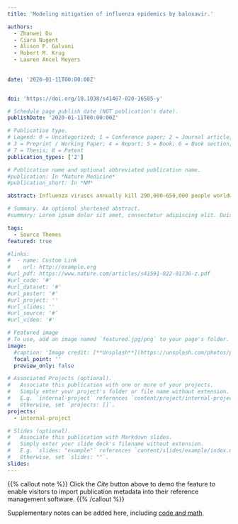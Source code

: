 ```yaml
---
title: 'Modeling mitigation of influenza epidemics by baloxavir.'

authors:
  - Zhanwei Du
  - Ciara Nugent
  - Alison P. Galvani
  - Robert M. Krug 
  - Lauren Ancel Meyers
  
  
date: '2020-01-11T00:00:00Z'


doi: 'https://doi.org/10.1038/s41467-020-16585-y'

# Schedule page publish date (NOT publication's date).
publishDate: '2020-01-11T00:00:00Z'

# Publication type.
# Legend: 0 = Uncategorized; 1 = Conference paper; 2 = Journal article;
# 3 = Preprint / Working Paper; 4 = Report; 5 = Book; 6 = Book section;
# 7 = Thesis; 8 = Patent
publication_types: ['2']

# Publication name and optional abbreviated publication name.
#publication: In *Nature Medicine*
#publication_short: In *NM*

abstract: Influenza viruses annually kill 290,000–650,000 people worldwide. Antivirals can reduce death tolls. Baloxavir, the recently approved influenza antiviral, inhibits initiation of viral mRNA synthesis, whereas oseltamivir, an older drug, inhibits release of virus progeny. Baloxavir blocks virus replication more rapidly and completely than oseltamivir, reducing the duration of infectiousness. Hence, early baloxavir treatment may indirectly prevent transmission. Here, we estimate impacts of ramping up and accelerating baloxavir treatment on population-level incidence using a new model that links viral load dynamics from clinical trial data to between-host transmission. We estimate that ~22 million infections and >6,000 deaths would have been averted in the 2017–2018 epidemic season by administering baloxavir to 30% of infected cases within 48 h after symptom onset. Treatment within 24 h would almost double the impact. Consequently, scaling up early baloxavir treatment would substantially reduce influenza morbidity and mortality every year. The development of antivirals against the SARS-CoV2 virus that function like baloxavir might similarly curtail transmission and save lives.

# Summary. An optional shortened abstract.
#summary: Lorem ipsum dolor sit amet, consectetur adipiscing elit. Duis posuere tellus ac convallis placerat. Proin tincidunt magna sed ex sollicitudin condimentum.

tags:
  - Source Themes
featured: true

#links:
#  - name: Custom Link
#    url: http://example.org
#url_pdf: https://www.nature.com/articles/s41591-022-01736-z.pdf
#url_code: '#'
#url_dataset: '#'
#url_poster: '#'
#url_project: ''
#url_slides: ''
#url_source: '#'
#url_video: '#'

# Featured image
# To use, add an image named `featured.jpg/png` to your page's folder.
image:
  #caption: 'Image credit: [**Unsplash**](https://unsplash.com/photos/pLCdAaMFLTE)'
  focal_point: ''
  preview_only: false

# Associated Projects (optional).
#   Associate this publication with one or more of your projects.
#   Simply enter your project's folder or file name without extension.
#   E.g. `internal-project` references `content/project/internal-project/index.md`.
#   Otherwise, set `projects: []`.
projects:
  - internal-project

# Slides (optional).
#   Associate this publication with Markdown slides.
#   Simply enter your slide deck's filename without extension.
#   E.g. `slides: "example"` references `content/slides/example/index.md`.
#   Otherwise, set `slides: ""`.
slides:
---
```


{{% callout note %}}
Click the _Cite_ button above to demo the feature to enable visitors to import publication metadata into their reference management software.
{{% /callout %}}

Supplementary notes can be added here, including [code and math](https://wowchemy.com/docs/content/writing-markdown-latex/).
